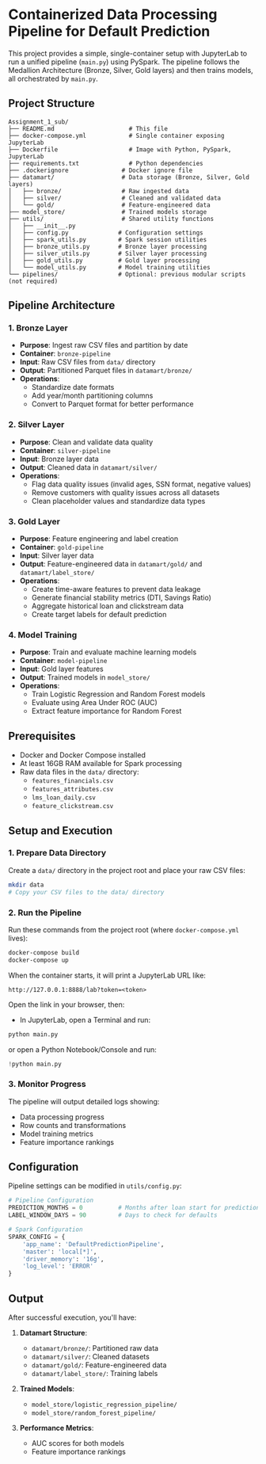 # Containerized Data Processing Pipeline for Default Prediction

This project provides a simple, single-container setup with JupyterLab to run a unified pipeline (`main.py`) using PySpark. The pipeline follows the Medallion Architecture (Bronze, Silver, Gold layers) and then trains models, all orchestrated by `main.py`.

## Project Structure

```
Assignment_1_sub/
├── README.md                     # This file
├── docker-compose.yml            # Single container exposing JupyterLab
├── Dockerfile                    # Image with Python, PySpark, JupyterLab
├── requirements.txt              # Python dependencies
├── .dockerignore               # Docker ignore file
├── datamart/                   # Data storage (Bronze, Silver, Gold layers)
│   ├── bronze/                 # Raw ingested data
│   ├── silver/                 # Cleaned and validated data
│   └── gold/                   # Feature-engineered data
├── model_store/                # Trained models storage
├── utils/                      # Shared utility functions
│   ├── __init__.py
│   ├── config.py              # Configuration settings
│   ├── spark_utils.py         # Spark session utilities
│   ├── bronze_utils.py        # Bronze layer processing
│   ├── silver_utils.py        # Silver layer processing
│   ├── gold_utils.py          # Gold layer processing
│   └── model_utils.py         # Model training utilities
└── pipelines/                 # Optional: previous modular scripts (not required)
```

## Pipeline Architecture

### 1. Bronze Layer
- **Purpose**: Ingest raw CSV files and partition by date
- **Container**: `bronze-pipeline`
- **Input**: Raw CSV files from `data/` directory
- **Output**: Partitioned Parquet files in `datamart/bronze/`
- **Operations**:
  - Standardize date formats
  - Add year/month partitioning columns
  - Convert to Parquet format for better performance

### 2. Silver Layer
- **Purpose**: Clean and validate data quality
- **Container**: `silver-pipeline`
- **Input**: Bronze layer data
- **Output**: Cleaned data in `datamart/silver/`
- **Operations**:
  - Flag data quality issues (invalid ages, SSN format, negative values)
  - Remove customers with quality issues across all datasets
  - Clean placeholder values and standardize data types

### 3. Gold Layer
- **Purpose**: Feature engineering and label creation
- **Container**: `gold-pipeline`
- **Input**: Silver layer data
- **Output**: Feature-engineered data in `datamart/gold/` and `datamart/label_store/`
- **Operations**:
  - Create time-aware features to prevent data leakage
  - Generate financial stability metrics (DTI, Savings Ratio)
  - Aggregate historical loan and clickstream data
  - Create target labels for default prediction

### 4. Model Training
- **Purpose**: Train and evaluate machine learning models
- **Container**: `model-pipeline`
- **Input**: Gold layer features
- **Output**: Trained models in `model_store/`
- **Operations**:
  - Train Logistic Regression and Random Forest models
  - Evaluate using Area Under ROC (AUC)
  - Extract feature importance for Random Forest

## Prerequisites

- Docker and Docker Compose installed
- At least 16GB RAM available for Spark processing
- Raw data files in the `data/` directory:
  - `features_financials.csv`
  - `features_attributes.csv`
  - `lms_loan_daily.csv`
  - `feature_clickstream.csv`

## Setup and Execution

### 1. Prepare Data Directory

Create a `data/` directory in the project root and place your raw CSV files:

```bash
mkdir data
# Copy your CSV files to the data/ directory
```

### 2. Run the Pipeline

Run these commands from the project root (where `docker-compose.yml` lives):

```powershell
docker-compose build
docker-compose up
```

When the container starts, it will print a JupyterLab URL like:

```
http://127.0.0.1:8888/lab?token=<token>
```

Open the link in your browser, then:
- In JupyterLab, open a Terminal and run:

```bash
python main.py
```

or open a Python Notebook/Console and run:

```python
!python main.py
```

### 3. Monitor Progress

The pipeline will output detailed logs showing:
- Data processing progress
- Row counts and transformations
- Model training metrics
- Feature importance rankings

## Configuration

Pipeline settings can be modified in `utils/config.py`:

```python
# Pipeline Configuration
PREDICTION_MONTHS = 0          # Months after loan start for prediction
LABEL_WINDOW_DAYS = 90         # Days to check for defaults

# Spark Configuration
SPARK_CONFIG = {
    'app_name': 'DefaultPredictionPipeline',
    'master': 'local[*]',
    'driver_memory': '16g',
    'log_level': 'ERROR'
}
```

## Output

After successful execution, you'll have:

1. **Datamart Structure**:
   - `datamart/bronze/`: Partitioned raw data
   - `datamart/silver/`: Cleaned datasets
   - `datamart/gold/`: Feature-engineered data
   - `datamart/label_store/`: Training labels

2. **Trained Models**:
   - `model_store/logistic_regression_pipeline/`
   - `model_store/random_forest_pipeline/`

3. **Performance Metrics**:
   - AUC scores for both models
   - Feature importance rankings

